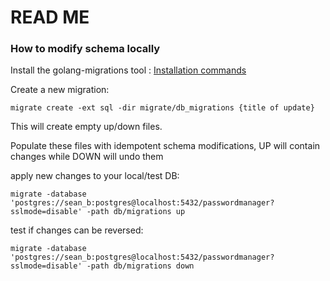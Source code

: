 # READ ME


### How to modify schema locally

Install the golang-migrations tool : [Installation commands](https://github.com/golang-migrate/migrate/tree/master/cmd/migrate#download-pre-built-binary-windows-macos-or-linux)

Create a new migration:
```
migrate create -ext sql -dir migrate/db_migrations {title of update}
```

This will create empty up/down files.

Populate these files with idempotent schema modifications, UP will contain changes while
DOWN will undo them


apply new changes to your local/test DB: 
```
migrate -database 'postgres://sean_b:postgres@localhost:5432/passwordmanager?sslmode=disable' -path db/migrations up
```
test if changes can be reversed:
```
migrate -database 'postgres://sean_b:postgres@localhost:5432/passwordmanager?sslmode=disable' -path db/migrations down
```